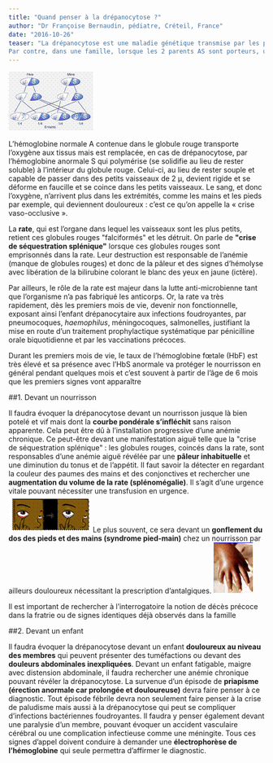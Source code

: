 ```yaml
---
title: "Quand penser à la drépanocytose ?"
author: "Dr Françoise Bernaudin, pédiatre, Créteil, France"
date: "2016-10-26"
teaser: "La drépanocytose est une maladie génétique transmise par les parents porteurs du gène mais non malades.
Par contre, dans une famille, lorsque les 2 parents AS sont porteurs, un enfant sur 4 en moyenne est atteint de la maladie drépanocytaire SS."
---
```


![](penser-drepano-image002.gif)

L’hémoglobine normale A contenue dans le globule rouge transporte l’oxygène aux tissus mais est remplacée, en cas de drépanocytose, par l’hémoglobine anormale S qui polymérise (se solidifie au lieu de rester soluble) à l’intérieur du globule rouge. Celui-ci, au lieu de rester souple et capable de passer dans des petits vaisseaux de 2 µ, devient rigide et se déforme en faucille et se coince dans les petits vaisseaux. Le sang, et donc l’oxygène, n’arrivent plus dans les extrémités, comme les mains et les pieds par exemple, qui deviennent douloureux : c’est ce qu’on appelle la « crise vaso-occlusive ».

La **rate**, qui est l’organe dans lequel les vaisseaux sont les plus petits, retient ces globules rouges "falciformés" et les détruit. On parle de **"crise de séquestration splénique"** lorsque ces globules rouges sont emprisonnés dans la rate. Leur destruction est responsable de l’anémie (manque de globules rouges) et donc de la pâleur et des signes d’hémolyse avec libération de la bilirubine colorant le blanc des yeux en jaune (ictère).
                                              

Par ailleurs, le rôle de la rate est majeur dans la lutte anti-microbienne tant que l’organisme n’a pas fabriqué les anticorps. Or, la rate va très rapidement, dès les premiers mois de vie, devenir non fonctionnelle, exposant ainsi l’enfant drépanocytaire aux infections foudroyantes, par pneumocoques, *haemophilus*, méningocoques, salmonelles, justifiant la mise en route d’un traitement prophylactique systématique par pénicilline orale biquotidienne et par les vaccinations précoces.

Durant les premiers mois de vie, le taux de l’hémoglobine fœtale (HbF) est très élevé et sa présence avec l’HbS anormale va protéger le nourrisson en général pendant quelques mois et c’est souvent à partir de l’âge de 6 mois que les premiers signes vont apparaître

##1. Devant un nourrisson

Il faudra évoquer la drépanocytose devant un nourrisson jusque là bien potelé et vif mais dont la **courbe pondérale s’infléchit** sans raison apparente. Cela peut être dû à l’installation progressive d’une anémie chronique.
Ce peut-être devant une manifestation aiguë telle que la "crise de séquestration splénique" : les globules rouges, coincés dans la rate, sont responsables d’une anémie aiguë révélée par une **pâleur inhabituelle** et une diminution du tonus et de l’appétit. Il faut savoir la détecter en regardant la couleur des paumes des mains et des conjonctives et rechercher une **augmentation du volume de la rate (splénomégalie)**. Il s’agit d’une urgence vitale pouvant nécessiter une transfusion en urgence. 
![](penser-drapano-image008.gif)
Le plus souvent, ce sera devant un **gonflement du dos des pieds et des mains (syndrome pied-main)** chez un nourrisson par ailleurs douloureux nécessitant la prescription d’antalgiques. 
![](penser-drepano-image006.gif)
                                                                       
Il est important de rechercher à l’interrogatoire la notion de décès précoce dans la fratrie ou de signes identiques déjà observés dans la famille

##2. Devant un enfant

Il faudra évoquer la drépanocytose devant un enfant **douloureux au niveau des membres** qui peuvent présenter des tuméfactions ou devant des **douleurs abdominales inexpliquées**.
Devant un enfant fatigable, maigre avec distension abdominale, il faudra rechercher une anémie chronique pouvant révéler la drépanocytose.
La survenue d’un épisode de **priapisme (érection anormale car prolongée et douloureuse)** devra faire penser à ce diagnostic.
Tout épisode fébrile devra non seulement faire penser à la crise de paludisme mais aussi à la drépanocytose qui peut se compliquer d’infections bactériennes foudroyantes.
Il faudra y penser également devant une paralysie d’un membre, pouvant évoquer un accident vasculaire cérébral ou une complication infectieuse comme une méningite.
Tous ces signes d’appel doivent conduire à demander une **électrophorèse de l’hémoglobine** qui seule permettra d’affirmer le diagnostic.